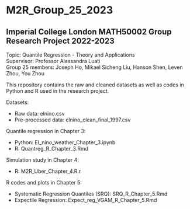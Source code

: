 # M2R_Group_25_2023
## Imperial College London MATH50002 Group Research Project 2022-2023

Topic: Quantile Regression - Theory and Applications <br/>
Supervisor: Professor Alessandra Luati <br/>
Group 25 members: Joseph Ho, Mikael Sicheng Liu, Hanson Shen, Leven Zhou, You Zhou

This repository contains the raw and cleaned datasets as well as codes in Python and R used in the research project.

Datasets:
- Raw data: elnino.csv
- Pre-processed data: elnino_clean_final_1997.csv

Quantile regression in Chapter 3:
- Python: EI_nino_weather_Chapter_3.ipynb
- R: Quantreg_R_Chapter_3.Rmd

Simulation study in Chapter 4:
- R: M2R_Uber_Chapter_4.R.r

R codes and plots in Chapter 5:
- Systematic Regression Quantiles (SRQ): SRQ_R_Chapter_5.Rmd
- Expectile Regression: Expect_reg_VGAM_R_Chapter_5.Rmd
